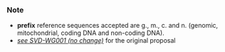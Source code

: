 ### Note

* **prefix** reference sequences accepted are g., m., c. and n. (genomic, mitochondrial, coding DNA and non-coding DNA).
* [_see SVD-WG001 (no change)_](/background/consultation/SVD-WG001/) for the original proposal